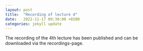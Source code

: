 ```yaml
---
layout: post
title:  "Recording of lecture 4"
date:   2022-11-17 09:30:00 +0200
categories: jekyll update
---
```


The recording of the 4th lecture has been published and can be downloaded via the recordings-page.